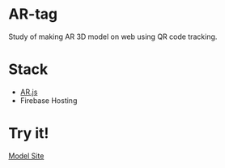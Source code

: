 # AR-tag
Study of making AR 3D model on web using QR code tracking.
# Stack
- [AR.js](https://github.com/jeromeetienne/AR.js)
- Firebase Hosting
# Try it!
[Model Site](https://ar-tag-f67c4.web.app/)
